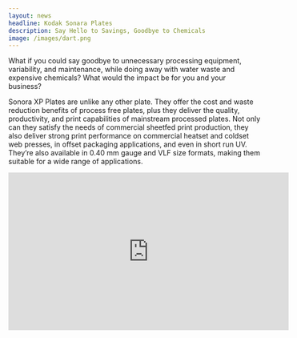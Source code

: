 ```yaml
---
layout: news 
headline: Kodak Sonara Plates
description: Say Hello to Savings, Goodbye to Chemicals
image: /images/dart.png
---
```

What if you could say goodbye to unnecessary processing equipment, variability, and maintenance, while doing away with water waste and expensive chemicals? What would the impact be for you and your business?

Sonora XP Plates are unlike any other plate. They offer the cost and waste reduction benefits of process free plates, plus they deliver the quality, productivity, and print capabilities of mainstream processed plates. Not only can they satisfy the needs of commercial sheetfed print production, they also deliver strong print performance on commercial heatset and coldset web presses, in offset packaging applications, and even in short run UV. They’re also available in 0.40 mm gauge and VLF size formats, making them suitable for a wide range of applications.

<iframe width="560" height="315" src="https://www.youtube.com/embed/PLLpZfHDUiM" frameborder="0" allow="accelerometer; autoplay; clipboard-write; encrypted-media; gyroscope; picture-in-picture" allowfullscreen></iframe>
